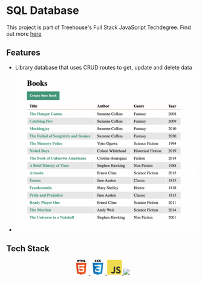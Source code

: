 # SQL Database
This project is part of Treehouse's Full Stack JavaScript Techdegree.
Find out more [here](https://teamtreehouse.com/home)

## Features 
- Library database that uses CRUD routes to get, update and delete data
- ![Screenshot](/mockups/layout.png)

## Tech Stack
<p align="center"> <a href="https://www.w3.org/html/" target="_blank" rel="noreferrer"> <img src="https://raw.githubusercontent.com/devicons/devicon/master/icons/html5/html5-original-wordmark.svg" alt="html5" width="40" height="40"/> </a> <a href="https://www.w3schools.com/css/" target="_blank" rel="noreferrer"> <img src="https://raw.githubusercontent.com/devicons/devicon/master/icons/css3/css3-original-wordmark.svg" alt="css3" width="40" height="40"/> </a> <a href="https://developer.mozilla.org/en-US/docs/Web/JavaScript" target="_blank" rel="noreferrer"> <img src="https://raw.githubusercontent.com/devicons/devicon/master/icons/javascript/javascript-original.svg" alt="javascript" width="40" height="40"/> </a>
 <a href="https://skillicons.dev">
    <img src="https://skillicons.dev/icons?i=nodejs" />
  </a>
</p>
